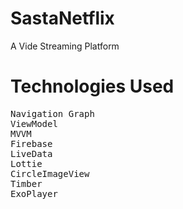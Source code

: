 # SastaNetflix
A Vide Streaming Platform
# Technologies Used
<pre>
Navigation Graph
ViewModel
MVVM
Firebase
LiveData
Lottie
CircleImageView
Timber
ExoPlayer
</pre>
